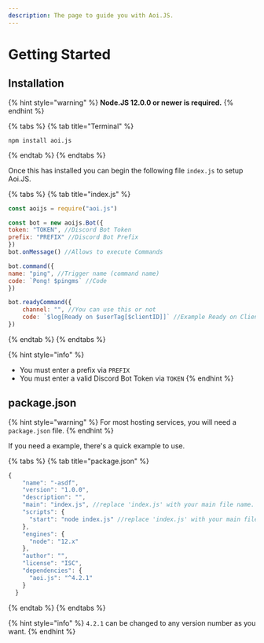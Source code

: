 ```yaml
---
description: The page to guide you with Aoi.JS.
---
```


# Getting Started

## Installation

{% hint style="warning" %}
**Node.JS 12.0.0 or newer is required.**
{% endhint %}

{% tabs %}
{% tab title="Terminal" %}
```text
npm install aoi.js
```
{% endtab %}
{% endtabs %}

Once this has installed you can begin the following file `index.js` to setup Aoi.JS.

{% tabs %}
{% tab title="index.js" %}
```javascript
const aoijs = require("aoi.js")

const bot = new aoijs.Bot({
token: "TOKEN", //Discord Bot Token
prefix: "PREFIX" //Discord Bot Prefix
})
bot.onMessage() //Allows to execute Commands

bot.command({
name: "ping", //Trigger name (command name)
code: `Pong! $pingms` //Code
})

bot.readyCommand({
    channel: "", //You can use this or not
    code: `$log[Ready on $userTag[$clientID]]` //Example Ready on Client
})
```
{% endtab %}
{% endtabs %}

{% hint style="info" %}
* You must enter a prefix via `PREFIX`
* You must enter a valid Discord Bot Token via `TOKEN`
{% endhint %}

## package.json

{% hint style="warning" %}
For most hosting services, you will need a `package.json` file.
{% endhint %}

If you need a example, there's a quick example to use.

{% tabs %}
{% tab title="package.json" %}
```javascript
{
    "name": "-asdf",
    "version": "1.0.0",
    "description": "",
    "main": "index.js", //replace 'index.js' with your main file name.
    "scripts": {
      "start": "node index.js" //replace 'index.js' with your main file name.
    },
    "engines": {
      "node": "12.x"
    },
    "author": "",
    "license": "ISC",
    "dependencies": {
      "aoi.js": "^4.2.1"
    }
  }
```
{% endtab %}
{% endtabs %}

{% hint style="info" %}
`4.2.1` can be changed to any version number as you want.
{% endhint %}

